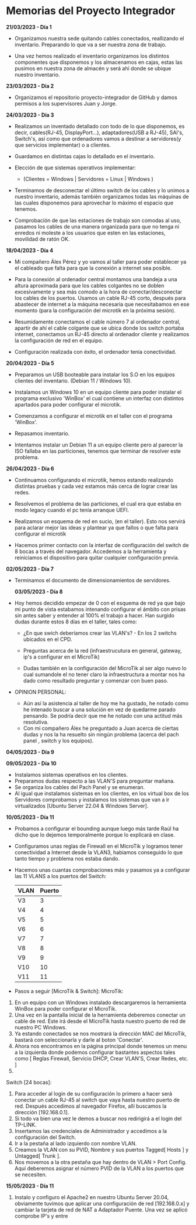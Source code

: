 # Memorias del Proyecto Integrador
**21/03/2023 - Día 1**
* Organizamos nuestra sede quitando cables conectados, reallizando el inventario. Preparando lo que va a ser nuestra zona de trabajo.

* Una vez hemos realizado el inventario organizamos los distintos componentes que disponemos y los almacenamos en cajas, estas las pusimos en nuestra zona de almacén y será ahí donde se ubique nuestro inventario.

**23/03/2023 - Día 2**
* Organizamos el repositorio proyecto-integrador de GitHub y damos permisos a los supervisores Juan y Jorge.

**24/03/2023  - Día 3**
* Realizamos un inventado detallado con todo de lo que disponemos, es decir, cables(RJ-45, DisplayPort...), adaptadores(USB a RJ-45), SAI's, Switch's, así  como que ordenadores vamos a destinar a servidores(y que servicios implementar) o a clientes. 

* Guardamos en distintas cajas lo detallado en el inventario.

* Elección de que sistemas operativos implementar:
  * (Clientes = Windows | Servidores = Linux | Windows ) 

* Terminamos de desconectar el último switch de los cables y lo unimos a nuestro inventario, además también organizamos todas las máquinas de las cuales disponemos para aprovechar lo máximo el espacio que tenemos.

* Comprobación de que las estaciones de trabajo son comodas al uso, pasamos los cables de una manera organizada para que no tenga ni enredos ni moleste a los usuarios que esten en las estaciones, movilidad de ratón OK.

**18/04/2023 - Día 4**
* Mi compañero Álex Pérez y yo vamos al taller para poder establecer ya el cableado que falta para que la conexión a internet sea posible.

* Para la conexión al ordenador central montamos una bandeja a una altura aproximada para que los cables colgantes no se doblen excesivamente y sea más comodo a la hora de conectar/desconectar los cables de los puertos. Usamos un cable RJ-45 corto, después para abastecer de internet a la máquina necesaria que necesitabamos en ese momento (para la configuración del microtik en la próxima sesión).  

* Resumidamente conectamos el cable número 7 al ordenador central, apartir de ahí el cable colgante que se ubica donde los switch portaba internet, conectamos un RJ-45 directo al ordenador cliente y realizamos la configuración de red en el equipo. 

* Configuración realizada con éxito, el ordenador tenía conectividad. 

**20/04/2023 - Día 5**
* Preparamos un USB booteable para instalar los S.O en los equipos clientes del inventario. (Debian 11 / Windows 10).

* Instalamos un Windows 10 en un equipo cliente para poder instalar el programa exclusivo 'WinBox' el cual contiene un interfaz con distintos apartados para poder configurar el microtik.

* Comenzamos a configurar el microtik en el taller con el programa 'WinBox'.

* Repasamos inventario.

* Intentamos instalar un Debian 11 a un equipo cliente pero al parecer la ISO fallaba en las particiones, tenemos que terminar de resolver este problema.

**26/04/2023 - Día 6**
* Continuamos configurando el microtik, hemos estando realizando distintas pruebas y cada vez estamos más cerca de lograr crear las redes.

* Resolvemos el problema de las particiones, el cual era que estaba en modo legacy cuando el pc tenía arranque UEFI.

* Realizamos un esquema de red en sucio, (en el taller). Esto nos servirá para aclarar mejor las ideas y plantear ya que fallos o que falta para configurar   el microtik

* Hacemos primer contacto con la interfaz de configuración del switch de 8 bocas a través del navegador. Accedemos a la herramienta y reiniciamos el dispositivo para quitar cualquier configuración previa.
  
**02/05/2023 - Día 7**
* Terminamos el documento de dimensionamientos de servidores.
  
  **03/05/2023 - Día 8**
* Hoy hemos decidido empezar de 0 con el esquema de red ya que bajo mi punto de vista estabamos intenando configurar el ámbito con prisas sin antes saber y entender al 100% el trabajo a hacer. Han surgido dudas durante estos 8 días en el taller, tales como: 

  * ¿En que swich deberíamos crear las VLAN's? - En los 2 switchs ubicados en el CPD.

  * Preguntas acerca de la red (infraestrucutura en general, gateway, ip's a configurar en el MicroTik)

  * Dudas también en la configuración del MicroTik al ser algo nuevo lo cual sumandole el no tener claro la infraestructura a montar nos ha dado como resultado preguntar y comenzar con buen paso.

* OPINION PERSONAL:
  * Aún así la asistencia al taller de hoy me ha gustado, he notado como he intenado buscar a una solución en vez de quedarme parado pensando. Se podría     decir que me he notado con una actitud más resolutiva.
  * Con mi compañero Álex he preguntado a Juan acerca de ciertas dudas y nos la ha resuelto sin ningún problema (acerca del pach panel , switch y los equipos).

**04/05/2023 - Día 9**

**09/05/2023 - Día 10**
* Instalamos sistemas operativos en los clientes.
* Preparamos dudas respecto a las VLAN'S para preguntar mañana.
* Se organiza los cables del Pach Panel y se enumeran.
* Al igual que instalamos sistemas en los clientes, en los virtual box de los Servidores comprobamos y instalamos los sistemas que van a ir virtualizados [Ubuntu Server 22.04 & Windows Server].

**10/05/2023 - Día 11**
* Probamos a configurar el bounding aunque luego más tarde Raúl ha dicho que lo dejemos temporalmente porque lo explicará en clase.
* Configuramos unas reglas de Firewall en el MicroTik y logramos tener conectividad a Internet desde la VLAN3, habiamos conseguido lo que tanto tiempo y problema nos estaba dando.
* Hacemos unas cuantas comprobaciones más y pasamos ya a configurar las 11 VLANS a los puertos del Switch:
    
    | VLAN | Puerto |
    | ---- | ------ |
    |  V3  |   3    |
    |  V4  |   4    |
    |  V5  |   5    |
    |  V6  |   6    |
    |  V7  |   7    |
    |  V8  |   8    |
    |  V9  |   9    |
    |  V10 |   10   |
    |  V11 |   11   |
    
* Pasos a seguir [MicroTik & Switch]:
 MicroTik:
 1. En un equipo con un Windows instalado descargaremos la herramienta WinBox para poder configurar el MicroTik.
 2. Una vez en la pantalla inicial de la herramienta deberemos conectar un cable de red. Este irá desde el MicroTik hasta nuestro puerto de red de nuestro PC Windows.
 3. Ya estando conectados se nos mostrará la dirección MAC del MicroTik, bastará con seleccionarla y darle al boton 'Conectar'.
 4. Ahora nos encontramos en la página principal donde tenemos un menu a la izquierda donde podemos configurar bastantes aspectos tales como [ Reglas Firewall, Servicio DHCP, Crear VLAN'S, Crear Redes, etc. ] 
 5. 
Switch [24 bocas]:
1. Para acceder al login de su configuración lo primero a hacer será conectar un cable RJ-45 al switch que vaya hasta nuestro puerto de red. Después accedimos al navegador Firefox, allí buscamos la dirección [192.168.0.1].
2. Si todo va bien una vez le demos a buscar nos redirigirá a el login del TP-LINK.
3. Insertamos las credenciales de Administrador y accedimos a la configuración del Switch.
4. Ir a la pestaña al lado izquierdo con nombre VLAN.
5. Creamos la VLAN con su PVID, Nombre y sus puertos Tagged[ Hosts ] y Untagged[ Trunk ].
6. Nos movemos a la otra pestaña que hay dentro de VLAN > Port Config. Aquí deberemos asignar el número PVID de la VLAN a los puertos que se necesiten. 

**15/05/2023 - Día 11**
1. Instalo y configuro el Apache2 en nuestro Ubuntu Server 20.04, obviamente tuvimos que aplicar una configuración de red [192.168.0.x] y cambiar la tarjeta de red de NAT a Adaptador Puente. Una vez se aplicó comprobe IP's y entre 

    
    
